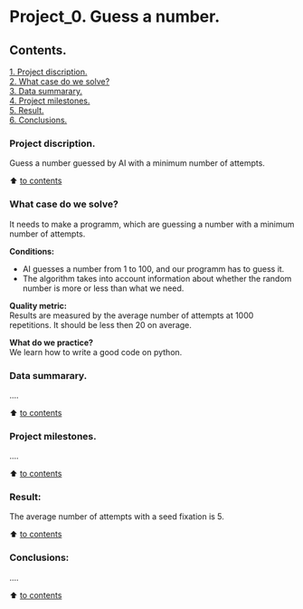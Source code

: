 # Project_0. Guess a number.

## Contents. 
[1. Project discription.](https://github.com/maxix63/sf_data_science/blob/main/Project_0/README.md#project-discription)  
[2. What case do we solve?](https://github.com/maxix63/sf_data_science/blob/main/Project_0/README.md#what-case-do-we-solve)  
[3. Data summarary.](https://github.com/maxix63/sf_data_science/blob/main/Project_0/README.md#data-summarary)  
[4. Project milestones.](https://github.com/maxix63/sf_data_science/blob/main/Project_0/README.md#project-milestones)  
[5. Result.](https://github.com/maxix63/sf_data_science/blob/main/Project_0/README.md#result)    
[6. Conclusions.](https://github.com/maxix63/sf_data_science/blob/main/Project_0/README.md#conclusions) 

### Project discription.   
Guess a number guessed by AI with a minimum number of attempts.

:arrow_up: [to contents](https://github.com/maxix63/sf_data_science/blob/main/Project_0/README.md#contents)


### What case do we solve?    
It needs to make a programm, which are guessing a number with a minimum number of attempts.

**Conditions:**  
- AI guesses a number from 1 to 100, and our programm has to guess it. 
- The algorithm takes into account information about whether the random number is more or less than what we need. 

**Quality metric:**     
Results are measured by the average number of attempts at 1000 repetitions. It should be less then 20 on average.

**What do we practice?**     
We learn how to write a good code on python.


### Data summarary.
....
  
:arrow_up: [to contents](https://github.com/maxix63/sf_data_science/blob/main/Project_0/README.md#contents)


### Project milestones.  
....

:arrow_up: [to contents](https://github.com/maxix63/sf_data_science/blob/main/Project_0/README.md#contents)


### Result:  
The average number of attempts with a seed fixation is 5.

:arrow_up: [to contents](https://github.com/maxix63/sf_data_science/blob/main/Project_0/README.md#contents)


### Conclusions:  
....

:arrow_up: [to contents](https://github.com/maxix63/sf_data_science/blob/main/Project_0/README.md#contents)
